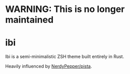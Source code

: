 # WARNING: This is no longer maintained

# ibi

Ibi is a semi-minimalistic ZSH theme built entirely in Rust.

Heavily influenced by [NerdyPepper/pista](https://github.com/NerdyPepper/pista).

